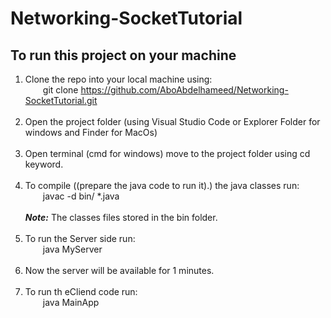 # Networking-SocketTutorial

## To run this project on your machine
1. Clone the repo into your local machine using: <br/>
 &emsp;&emsp;git clone https://github.com/AboAbdelhameed/Networking-SocketTutorial.git
<br/><br/>
2. Open the project folder (using Visual Studio Code or Explorer Folder for windows and Finder for MacOs)
<br/><br/>
3. Open terminal (cmd for windows) move to the project folder using cd keyword.
<br/><br/>
1. To compile ((prepare the java code to run it).) the java classes run: <br/>
&emsp;&emsp;javac -d bin/ *.java 
<br/><br/>
***Note:*** The classes files stored in the bin folder.
<br/><br/>
1.  To run the Server side run: <br/>
&emsp;&emsp;java MyServer
<br/><br/>
6. Now the server will be available for 1 minutes.
<br/><br/>
7. To run th eCliend code run: <br/>
&emsp;&emsp;java MainApp


